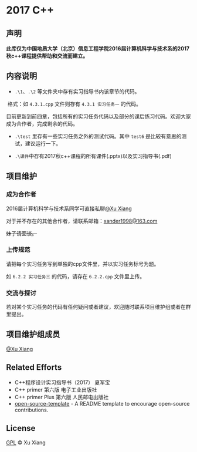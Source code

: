 # 2017 C++

## 声明

**此库仅为中国地质大学（北京）信息工程学院2016届计算机科学与技术系的2017秋c++课程提供帮助和交流而建立。**


## 内容说明 

- `.\1`、`.\2` 等文件夹中存有实习指导书内该章节的代码。

  格式：如 `4.3.1.cpp` 文件则存有 `4.3.1 实习任务一` 的代码。
   
   目前更新到前四章，包括所有的实习任务代码以及部分的课后练习代码。欢迎大家成为合作者，完成剩余的代码。

- `.\test` 里存有一些实习任务之外的测试代码。其中 `test6` 是比较有意思的测试，建议运行一下。

- `.\课件`中存有2017秋c++课程的所有课件(.pptx)以及实习指导书(.pdf)



## 项目维护

### 成为合作者

2016届计算机科学与技术系同学可直接私聊[@Xu Xiang](https://github.com/XanderXu1998/)

对于并不存在的其他合作者，请联系邮箱：xander1998@163.com

~~妹子请面谈。~~

### 上传规范

请把每个实习任务写到单独的cpp文件里，并以实习任务标号为题。

如 `6.2.2 实习任务三` 的代码，请存在 `6.2.2.cpp` 文件里上传。

### 交流与探讨

若对某个实习任务的代码有任何疑问或者建议，欢迎随时联系项目维护组或者在群里提出。


## 项目维护组成员

[@Xu Xiang](https://github.com/XanderXu1998/)

## Related Efforts

- C++程序设计实习指导书（2017） 夏军宝
- C++ primer 第六版 电子工业出版社
- C++ primer Plus 第六版 人民邮电出版社
- [open-source-template](https://github.com/davidbgk/open-source-template/) - A README template to encourage open-source contributions.


## License

[GPL](LICENSE) © Xu Xiang
